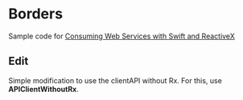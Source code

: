 # Borders
Sample code for [Consuming Web Services with Swift and ReactiveX](https://medium.com/@gonzalezreal/consuming-web-services-with-swift-and-rx-71b87b0f9a4e)

## Edit
Simple modification to use the clientAPI without Rx. For this, use **APIClientWithoutRx**.